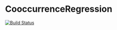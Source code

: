 # CooccurrenceRegression

[![Build Status](https://github.com/evoart/CooccurrenceRegression.jl/actions/workflows/CI.yml/badge.svg?branch=master)](https://github.com/evoart/CooccurrenceRegression.jl/actions/workflows/CI.yml?query=branch%3Amaster)
